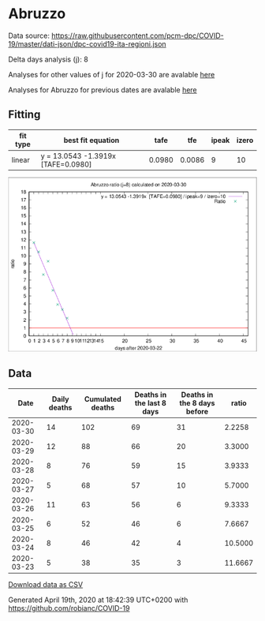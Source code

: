 # Abruzzo

Data source: https://raw.githubusercontent.com/pcm-dpc/COVID-19/master/dati-json/dpc-covid19-ita-regioni.json

Delta days analysis (j): 8

Analyses for other values of j for 2020-03-30 are avalable [here](../2020-03-30/README.md)

Analyses for Abruzzo for previous dates are avalable [here](../README.md)

## Fitting 
|fit type|best fit equation|tafe|tfe|ipeak|izero|
|-------|-----|--------|------|---|---|
|linear|y = 13.0543 -1.3919x  [TAFE=0.0980]|0.0980|0.0086|9|10|

![Plot](COVID-19_abruzzo_j8_2020-03-30.png)

## Data
|Date|Daily deaths|Cumulated deaths|Deaths in the last 8 days|Deaths in the 8 days before|ratio|
|----|----------|-----------|-------|--------------------|-----|
|2020-03-30|14|102|69|31|2.2258|
|2020-03-29|12|88|66|20|3.3000|
|2020-03-28|8|76|59|15|3.9333|
|2020-03-27|5|68|57|10|5.7000|
|2020-03-26|11|63|56|6|9.3333|
|2020-03-25|6|52|46|6|7.6667|
|2020-03-24|8|46|42|4|10.5000|
|2020-03-23|5|38|35|3|11.6667|

[Download data as CSV](COVID-19_abruzzo_j8_2020-03-30.csv)

Generated April 19th, 2020 at 18:42:39 UTC+0200 with https://github.com/robianc/COVID-19
